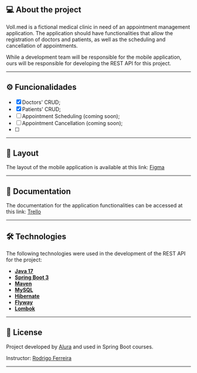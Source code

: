 ## 💻 About the project

Voll.med is a fictional medical clinic in need of an appointment management application. The application should have functionalities that allow the registration of doctors and patients, as well as the scheduling and cancellation of appointments.

While a development team will be responsible for the mobile application, ours will be responsible for developing the REST API for this project.


---

## ⚙️ Funcionalidades

- [x] Doctors' CRUD;
- [x] Patients' CRUD;
- [ ] Appointment Scheduling (coming soon);
- [ ] Appointment Cancellation (coming soon);
- [ ] 
---

## 🎨 Layout

The layout of the mobile application is available at this link: <a href="https://www.figma.com/file/N4CgpJqsg7gjbKuDmra3EV/Voll.med">Figma</a>

---

## 📄 Documentation

The documentation for the application functionalities can be accessed at this link: <a href="https://trello.com/b/O0lGCsKb/api-voll-med">Trello</a>

---

## 🛠 Technologies

The following technologies were used in the development of the REST API for the project:

- **[Java 17](https://www.oracle.com/java)**
- **[Spring Boot 3](https://spring.io/projects/spring-boot)**
- **[Maven](https://maven.apache.org)**
- **[MySQL](https://www.mysql.com)**
- **[Hibernate](https://hibernate.org)**
- **[Flyway](https://flywaydb.org)**
- **[Lombok](https://projectlombok.org)**

---

## 📝 License

Project developed by [Alura](https://www.alura.com.br) and used in Spring Boot courses.

Instructor: [Rodrigo Ferreira](https://cursos.alura.com.br/user/rodrigo-ferreira) 

---
